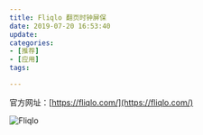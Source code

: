 ```yaml
---
title: Fliqlo 翻页时钟屏保
date: 2019-07-20 16:53:40
update:
categories:
- [推荐]
- [应用]
tags:

---
```


官方网址：[https://fliqlo.com/](https://fliqlo.com/) 

![Fliqlo](https://cos5-1255991898.cos.ap-chongqing.myqcloud.com/tk/%E6%89%B9%E6%B3%A8%202019-07-20%20165554.jpg)

